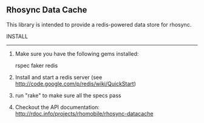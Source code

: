 Rhosync Data Cache
-------------------------------------------------------------

This library is intended to provide a redis-powered data store for rhosync.

INSTALL

-------------------------------------------------------------
1. Make sure you have the following gems installed:

	rspec
	faker
	redis
2. Install and start a redis server (see http://code.google.com/p/redis/wiki/QuickStart)
3. run "rake" to make sure all the specs pass
4. Checkout the API documentation: http://rdoc.info/projects/rhomobile/rhosync-datacache